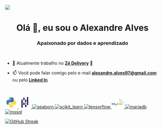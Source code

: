 
<!--- Profile views --->
![](https://komarev.com/ghpvc/?username=al-lla&color=lightgrey)

<!--- Introdução --->
<h1 align="center">Olá 👋, eu sou o Alexandre Alves</h1>
<h3 align="center">Apaixonado por dados e aprendizado</h3>

<br>

- 🔭 Atualmente trabalho no [**Zé Delivery**](www.linkedin.com/company/zedelivery/) 🍺

- 📫 Você pode falar comigo pelo e-mail **alexandre.alves97@gmail.com** ou pelo [**Linked In**](https://www.linkedin.com/in/alexandre-ll-alves/)

<br>

<!--- Ícones --->
<a href="https://www.python.org" target="_blank" rel="noreferrer"> <img src="https://raw.githubusercontent.com/devicons/devicon/master/icons/python/python-original.svg" alt="python" width="40" height="40"/> </a> <a href="https://pandas.pydata.org/" target="_blank" rel="noreferrer"> <img src="https://raw.githubusercontent.com/devicons/devicon/2ae2a900d2f041da66e950e4d48052658d850630/icons/pandas/pandas-original.svg" alt="pandas" width="40" height="40"/> </a> <a href="https://seaborn.pydata.org/" target="_blank" rel="noreferrer"> <img src="https://seaborn.pydata.org/_images/logo-mark-lightbg.svg" alt="seaborn" width="40" height="40"/> </a> <a href="https://scikit-learn.org/" target="_blank" rel="noreferrer"> <img src="https://upload.wikimedia.org/wikipedia/commons/0/05/Scikit_learn_logo_small.svg" alt="scikit_learn" width="40" height="40"/> </a> <a href="https://www.tensorflow.org" target="_blank" rel="noreferrer"> <img src="https://www.vectorlogo.zone/logos/tensorflow/tensorflow-icon.svg" alt="tensorflow" width="40" height="40"/> </a> <a href="https://www.mysql.com/" target="_blank" rel="noreferrer"> <img src="https://raw.githubusercontent.com/devicons/devicon/master/icons/mysql/mysql-original-wordmark.svg" alt="mysql" width="40" height="40"/> </a> <a href="https://mariadb.org/" target="_blank" rel="noreferrer"> <img src="https://www.vectorlogo.zone/logos/mariadb/mariadb-icon.svg" alt="mariadb" width="40" height="40"/> </a> <a href="https://www.microsoft.com/en-us/sql-server" target="_blank" rel="noreferrer"> <img src="https://www.svgrepo.com/show/303229/microsoft-sql-server-logo.svg" alt="mssql" width="40" height="40"/> </a>


<!--- GitHub Status --->
[![GitHub Streak](http://github-readme-streak-stats.herokuapp.com?user=al-lla&theme=nord&hide_border=true)](https://git.io/streak-stats)




 










